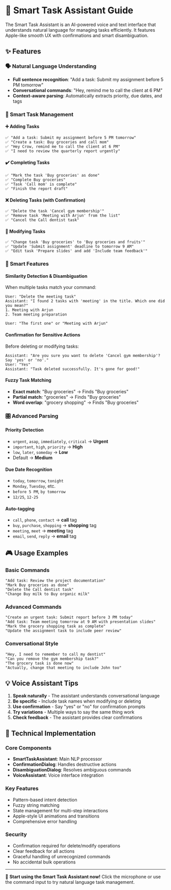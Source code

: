 # 🤖 Smart Task Assistant Guide

The Smart Task Assistant is an AI-powered voice and text interface that understands natural language for managing tasks efficiently. It features Apple-like smooth UX with confirmations and smart disambiguation.

## ✨ Features

### 🗣️ Natural Language Understanding

- **Full sentence recognition**: "Add a task: Submit my assignment before 5 PM tomorrow"
- **Conversational commands**: "Hey, remind me to call the client at 6 PM"
- **Context-aware parsing**: Automatically extracts priority, due dates, and tags

### 🎯 Smart Task Management

#### ➕ **Adding Tasks**

```
✅ "Add a task: Submit my assignment before 5 PM tomorrow"
✅ "Create a task: Buy groceries and call mom"
✅ "Hey Crow, remind me to call the client at 6 PM"
✅ "I need to review the quarterly report urgently"
```

#### ✔️ **Completing Tasks**

```
✅ "Mark the task 'Buy groceries' as done"
✅ "Complete Buy groceries"
✅ "Task 'Call mom' is complete"
✅ "Finish the report draft"
```

#### ❌ **Deleting Tasks (with Confirmation)**

```
✅ "Delete the task 'Cancel gym membership'"
✅ "Remove task 'Meeting with Arjun' from the list"
✅ "Cancel the Call dentist task"
```

#### 🔄 **Modifying Tasks**

```
✅ "Change task 'Buy groceries' to 'Buy groceries and fruits'"
✅ "Update 'Submit assignment' deadline to tomorrow 9 AM"
✅ "Edit task 'Prepare slides' and add 'Include team feedback'"
```

### 🧠 Smart Features

#### **Similarity Detection & Disambiguation**

When multiple tasks match your command:

```
User: "Delete the meeting task"
Assistant: "I found 2 tasks with 'meeting' in the title. Which one did you mean?"
1. Meeting with Arjun
2. Team meeting preparation

User: "The first one" or "Meeting with Arjun"
```

#### **Confirmation for Sensitive Actions**

Before deleting or modifying tasks:

```
Assistant: "Are you sure you want to delete 'Cancel gym membership'? Say 'yes' or 'no'."
User: "Yes"
Assistant: "Task deleted successfully. It's gone for good!"
```

#### **Fuzzy Task Matching**

- **Exact match**: "Buy groceries" → Finds "Buy groceries"
- **Partial match**: "groceries" → Finds "Buy groceries"
- **Word overlap**: "grocery shopping" → Finds "Buy groceries"

### 🎛️ Advanced Parsing

#### **Priority Detection**

- `urgent`, `asap`, `immediately`, `critical` → **Urgent**
- `important`, `high`, `priority` → **High**
- `low`, `later`, `someday` → **Low**
- Default → **Medium**

#### **Due Date Recognition**

- `today`, `tomorrow`, `tonight`
- `Monday`, `Tuesday`, etc.
- `before 5 PM`, `by tomorrow`
- `12/25`, `12-25`

#### **Auto-tagging**

- `call`, `phone`, `contact` → **call** tag
- `buy`, `purchase`, `shopping` → **shopping** tag
- `meeting`, `meet` → **meeting** tag
- `email`, `send`, `reply` → **email** tag

## 🎮 Usage Examples

### Basic Commands

```
"Add task: Review the project documentation"
"Mark Buy groceries as done"
"Delete the Call dentist task"
"Change Buy milk to Buy organic milk"
```

### Advanced Commands

```
"Create an urgent task: Submit report before 3 PM today"
"Add task: Team meeting tomorrow at 9 AM with presentation slides"
"Mark the grocery shopping task as complete"
"Update the assignment task to include peer review"
```

### Conversational Style

```
"Hey, I need to remember to call my dentist"
"Can you remove the gym membership task?"
"The grocery task is done now"
"Actually, change that meeting to include John too"
```

## 💡 Voice Assistant Tips

1. **Speak naturally** - The assistant understands conversational language
2. **Be specific** - Include task names when modifying or deleting
3. **Use confirmation** - Say "yes" or "no" for confirmation prompts
4. **Try variations** - Multiple ways to say the same thing work
5. **Check feedback** - The assistant provides clear confirmations

## 🔧 Technical Implementation

### Core Components

- **SmartTaskAssistant**: Main NLP processor
- **ConfirmationDialog**: Handles destructive actions
- **DisambiguationDialog**: Resolves ambiguous commands
- **VoiceAssistant**: Voice interface integration

### Key Features

- Pattern-based intent detection
- Fuzzy string matching
- State management for multi-step interactions
- Apple-style UI animations and transitions
- Comprehensive error handling

### Security

- Confirmation required for delete/modify operations
- Clear feedback for all actions
- Graceful handling of unrecognized commands
- No accidental bulk operations

---

🎉 **Start using the Smart Task Assistant now!** Click the microphone or use the command input to try natural language task management.
